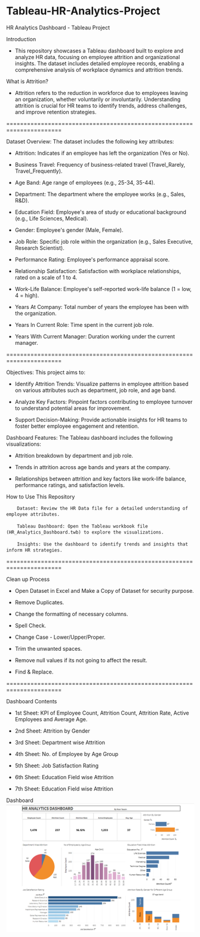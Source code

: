 # Tableau-HR-Analytics-Project

HR Analytics Dashboard - Tableau Project

Introduction

- This repository showcases a Tableau dashboard built to explore and analyze HR data, focusing on employee attrition and organizational insights. The dataset includes detailed employee records, enabling a comprehensive analysis of workplace dynamics and attrition trends.

What is Attrition?

- Attrition refers to the reduction in workforce due to employees leaving an organization, whether voluntarily or involuntarily. Understanding attrition is crucial for HR teams to identify trends, address challenges, and improve retention strategies.

======================================================================

Dataset Overview: The dataset includes the following key attributes:

- Attrition: Indicates if an employee has left the organization (Yes or No).

- Business Travel: Frequency of business-related travel (Travel_Rarely, Travel_Frequently).

- Age Band: Age range of employees (e.g., 25-34, 35-44).

- Department: The department where the employee works (e.g., Sales, R&D).

- Education Field: Employee's area of study or educational background (e.g., Life Sciences, Medical).

- Gender: Employee's gender (Male, Female).

- Job Role: Specific job role within the organization (e.g., Sales Executive, Research Scientist).

- Performance Rating: Employee's performance appraisal score.

- Relationship Satisfaction: Satisfaction with workplace relationships, rated on a scale of 1 to 4.

- Work-Life Balance: Employee's self-reported work-life balance (1 = low, 4 = high).

- Years At Company: Total number of years the employee has been with the organization.

- Years In Current Role: Time spent in the current job role.

- Years With Current Manager: Duration working under the current manager.

======================================================================

Objectives: This project aims to:

- Identify Attrition Trends: Visualize patterns in employee attrition based on various attributes such as department, job role, and age band.

- Analyze Key Factors: Pinpoint factors contributing to employee turnover to understand potential areas for improvement.

- Support Decision-Making: Provide actionable insights for HR teams to foster better employee engagement and retention.

Dashboard Features: The Tableau dashboard includes the following visualizations:

- Attrition breakdown by department and job role.

- Trends in attrition across age bands and years at the company.

- Relationships between attrition and key factors like work-life balance, performance ratings, and satisfaction levels.

How to Use This Repository

		Dataset: Review the HR Data file for a detailed understanding of employee attributes.

		Tableau Dashboard: Open the Tableau workbook file (HR_Analytics_Dashboard.twb) to explore the visualizations.

		Insights: Use the dashboard to identify trends and insights that inform HR strategies.

======================================================================

Clean up Process

  - Open Dataset in Excel and Make a Copy of Dataset for security purpose.

   - Remove Duplicates.

   - Change the formatting of necessary columns.

   - Spell Check.

   - Change Case - Lower/Upper/Proper.

   - Trim the unwanted spaces.

   - Remove null values if its not going to affect the result.

   - Find & Replace.

======================================================================

Dashboard Contents

   - 1st Sheet: KPI of Employee Count, Attrition Count, Attrition Rate, Active Employees and Average Age.
   
   - 2nd Sheet: Attrition by Gender
   
   - 3rd Sheet: Department wise Attrition
   
   - 4th Sheet: No. of Employee by Age Group
   
   - 5th Sheet: Job Satisfaction Rating
   
   - 6th Sheet: Education Field wise Attrition
   
   - 7th Sheet: Education Field wise Attrition

Dashboard
![HR Dashboard ](https://github.com/Nooryassin8/Tableau-HR-Analytics-Project/blob/dafea1879710936838225b71238ce55f473dd13a/Screenshot%202025-08-14%20235307.png)
